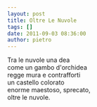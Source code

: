 ```yaml
---
layout: post
title: Oltre Le Nuvole
tags: []
date: 2011-09-03 08:36:00
author: pietro
---
```

<div dir="ltr" style="text-align: left">Tra le nuvole una dea<br/>come un gambo d'orchidea<br/>regge mura e contrafforti<br/>un castello colorato<br/>enorme maestoso, sprecato,<br/>oltre le nuvole.<br/>
